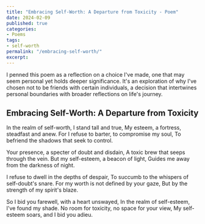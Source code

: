 ```yaml
---
title: "Embracing Self-Worth: A Departure from Toxicity - Poem"
date: 2024-02-09
published: true
categories:
- Poems
tags:
- self-worth
permalink: "/embracing-self-worth/"
excerpt: 
---
```

I penned this poem as a reflection on a choice I've made, one that may seem personal yet holds deeper significance. It's an exploration of why I've chosen not to be friends with certain individuals, a decision that intertwines personal boundaries with broader reflections on life's journey.

## Embracing Self-Worth: A Departure from Toxicity

In the realm of self-worth, I stand tall and true,
My esteem, a fortress, steadfast and anew.
For I refuse to barter, to compromise my soul,
To befriend the shadows that seek to control.

Your presence, a specter of doubt and disdain,
A toxic brew that seeps through the vein.
But my self-esteem, a beacon of light,
Guides me away from the darkness of night.

I refuse to dwell in the depths of despair,
To succumb to the whispers of self-doubt's snare.
For my worth is not defined by your gaze,
But by the strength of my spirit's blaze.

So I bid you farewell, with a heart unswayed,
In the realm of self-esteem, I've found my shade.
No room for toxicity, no space for your view,
My self-esteem soars, and I bid you adieu.